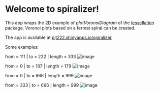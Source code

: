 # Welcome to **spiralizer**!
This app wraps the 2D example of *plotVoronoiDiagram* of the [tessellation](https://stla.github.io/tessellation/reference/plotVoronoiDiagram.html) package.
Voronoi plots based on a fermat spiral can be created.

The app is available at [pjt222.shinyapps.io/spiralizer](https://pjt222.shinyapps.io/spiralizer/)

Some examples:

from = 111 | to = 222 | length = 333
![image](https://user-images.githubusercontent.com/47758568/180395339-f43c2d69-273f-401b-88b2-36edd3e7d6cb.png)

from = 0 | to = 107 | length = 179
![image](https://user-images.githubusercontent.com/47758568/180396059-ceabcccf-4ea9-43cf-8d06-4a1e69b5e18e.png)

from = 0 | to = 666 | length = 999
![image](https://user-images.githubusercontent.com/47758568/180396486-226a9830-687c-4426-926d-1636d81b4fc4.png)

from = 333 | to = 666 | length = 999
![image](https://user-images.githubusercontent.com/47758568/180396769-f9108f49-e1ac-45ea-ac99-0fb8b6d129aa.png)
